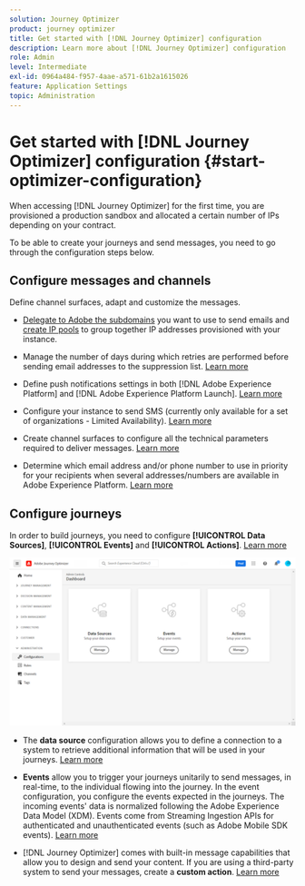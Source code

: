 ```yaml
---
solution: Journey Optimizer
product: journey optimizer
title: Get started with [!DNL Journey Optimizer] configuration
description: Learn more about [!DNL Journey Optimizer] configuration
role: Admin
level: Intermediate
exl-id: 0964a484-f957-4aae-a571-61b2a1615026
feature: Application Settings
topic: Administration
---
```


# Get started with [!DNL Journey Optimizer] configuration {#start-optimizer-configuration}

When accessing [!DNL Journey Optimizer] for the first time, you are provisioned a production sandbox and allocated a certain number of IPs depending on your contract.

To be able to create your journeys and send messages, you need to go through the configuration steps below.

## Configure messages and channels

Define channel surfaces, adapt and customize the messages.

* [Delegate to Adobe the subdomains](about-subdomain-delegation.md) you want to use to send emails and [create IP pools](ip-pools.md) to group together IP addresses provisioned with your instance.

* Manage the number of days during which retries are performed before sending email addresses to the suppression list. [Learn more](manage-suppression-list.md)

* Define push notifications settings in both [!DNL Adobe Experience Platform] and [!DNL Adobe Experience Platform Launch]. [Learn more](../push/push-gs.md)

    <!--* Understand the push notification flow. [Learn more](../push/push-gs.md)-->

* Configure your instance to send SMS (currently only available for a set of organizations - Limited Availability). [Learn more](../sms/sms-configuration.md)

* Create channel surfaces to configure all the technical parameters required to deliver messages. [Learn more](channel-surfaces.md)

* Determine which email address and/or phone number to use in priority for your recipients when several addresses/numbers are available in Adobe Experience Platform. [Learn more](primary-email-addresses.md)

## Configure journeys

In order to build journeys, you need to configure **[!UICONTROL Data Sources]**, **[!UICONTROL Events]** and **[!UICONTROL Actions]**. [Learn more](about-data-sources-events-actions.md)

![](assets/admin-menu.png)

* The **data source** configuration allows you to define a connection to a system to retrieve additional information that will be used in your journeys. [Learn more](../datasource/about-data-sources.md)

* **Events** allow you to trigger your journeys unitarily to send messages, in real-time, to the individual flowing into the journey. In the event configuration, you configure the events expected in the journeys. The incoming events' data is normalized following the Adobe Experience Data Model (XDM). Events come from Streaming Ingestion APIs for authenticated and unauthenticated events (such as Adobe Mobile SDK events). [Learn more](../event/about-events.md)
    
* [!DNL Journey Optimizer] comes with built-in message capabilities that allow you to design and send your content. If you are using a third-party system to send your messages, create a **custom action**. [Learn more](../action/action.md)